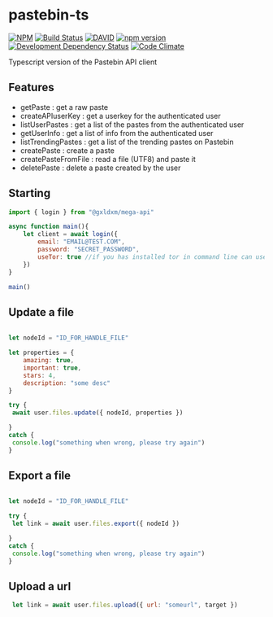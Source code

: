 pastebin-ts
===

[![NPM](https://nodei.co/npm/pastebin-ts.svg?downloads=true&stars=true)](https://nodei.co/npm/pastebin-ts/)
[![Build Status](https://travis-ci.org/j3lte/pastebin-ts.svg?branch=master)](https://travis-ci.org/j3lte/pastebin-ts)
[![DAVID](https://david-dm.org/j3lte/pastebin-ts.svg)](https://david-dm.org/j3lte/pastebin-ts)
[![npm version](https://badge.fury.io/js/pastebin-ts.svg)](http://badge.fury.io/js/pastebin-ts)
[![Development Dependency Status](https://david-dm.org/j3lte/pastebin-ts/dev-status.svg?theme=shields.io)](https://david-dm.org/j3lte/pastebin-ts#info=devDependencies)
[![Code Climate](https://codeclimate.com/github/j3lte/pastebin-ts/badges/gpa.svg)](https://codeclimate.com/github/j3lte/pastebin-ts)

Typescript version of the Pastebin API client

## Features

* getPaste : get a raw paste
* createAPIuserKey : get a userkey for the authenticated user
* listUserPastes : get a list of the pastes from the authenticated user
* getUserInfo : get a list of info from the authenticated user
* listTrendingPastes : get a list of the trending pastes on Pastebin
* createPaste : create a paste
* createPasteFromFile : read a file (UTF8) and paste it
* deletePaste : delete a paste created by the user


## Starting

```js
import { login } from "@gxldxm/mega-api"

async function main(){
    let client = await login({
        email: "EMAIL@TEST.COM",
        password: "SECRET_PASSWORD",
        useTor: true //if you has installed tor in command line can use this
    })
}

main()
```

## Update a file

```js

let nodeId = "ID_FOR_HANDLE_FILE"

let properties = {
    amazing: true,
    important: true,
    stars: 4,
    description: "some desc"
}

try {
 await user.files.update({ nodeId, properties })

}
catch {
 console.log("something when wrong, please try again")
}
```


## Export a file

```js

let nodeId = "ID_FOR_HANDLE_FILE"

try {
 let link = await user.files.export({ nodeId })

}
catch {
 console.log("something when wrong, please try again")
}
```


## Upload a url

```js
 let link = await user.files.upload({ url: "someurl", target })
```
